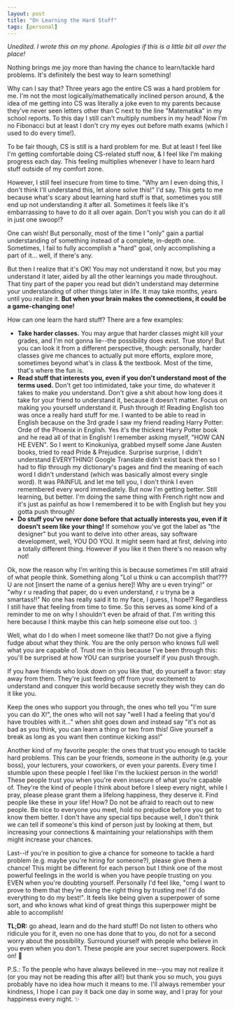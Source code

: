 ```yaml
---
layout: post
title: "On Learning the Hard Stuff"
tags: [personal]
---
```


*Unedited. I wrote this on my phone. Apologies if this is a little bit all over the place!*

Nothing brings me joy more than having the chance to learn/tackle hard problems. It's definitely the best way to learn something!

Why can I say that? Three years ago the entire CS was a hard problem for me. I'm not the most logically/mathematically inclined person around, & the idea of me getting into CS was literally a joke even to my parents because they've never seen letters other than C next to the line "Matematika" in my school reports. To this day I still can't multiply numbers in my head! Now I'm no Fibonacci but at least I don't cry my eyes out before math exams (which I used to do every time!). 

To be fair though, CS is still is a hard problem for me.  But at least I feel like I'm getting comfortable doing CS-related stuff now, & I feel like I'm making progress each day. This feeling multiplies whenever I have to learn hard stuff outside of my comfort zone. 

However, I still feel insecure from time to time. "Why am I even doing this, I don't think I'll understand this, let alone solve this!" I'd say. This gets to me because what's scary about learning hard stuff is that, sometimes you still end up not understanding it after all. Sometimes it feels like it's embarrassing to have to do it all over again. Don't you wish you can do it all in just one swoop!?

One can wish! But personally, most of the time I "only" gain a partial understanding of something instead of a complete, in-depth one. Sometimes, I fail to fully accomplish a "hard" goal, only accomplishing a part of it... well, if there's any.

But then I realize that it's OK! You may not understand it now, but you may understand it later, aided by all the other learnings you made throughout. That tiny part of the paper you read but didn't understand may determine your understanding of other things later in life. It may take months, years until you realize it. **But when your brain makes the connections, it could be a game-changing one!**

How can one learn the hard stuff? There are a few examples:

- **Take harder classes.** You may argue that harder classes might kill your grades, and I'm not gonna lie--the possibility does exist. True story! But you can look it from a different perspective, though: personally, harder classes give me chances to actually put more efforts, explore more, sometimes beyond what's in class & the textbook. Most of the time, that's where the fun is.
- **Read stuff that interests you, even if you don't understand most of the terms used.** Don't get too intimidated, take your time, do whatever it takes to make *you* understand. Don't give a shit about how long does it take for your friend to understand it, because it doesn't matter. Focus on making you yourself understand it. Push through it! 
Reading English too was once a really hard stuff for me. I wanted to be able to read in English because on the 3rd grade I saw my friend reading Harry Potter: Orde of the Phoenix in English. Yes it's the thickest Harry Potter book and he read all of that in English! I remember asking myself, "HOW CAN HE EVEN". So I went to Kinokuniya, grabbed myself some Jane Austen books, tried to read Pride & Prejudice. Surprise surprise, I didn't understand EVERYTHING! Google Translate didn't exist back then so I had to flip through my dictionary's pages and find the meaning of each word I didn't understand (which was basically almost every single word). It was PAINFUL and let me tell you, I don't think I even remembered every word immediately. But now I'm getting better. Still learning, but better. I'm doing the same thing with French right now and it's just as painful as how I remembered it to be with English but hey you gotta push through!
- **Do stuff you've never done before that actually interests you, even if it doesn't seem like your thing!** If somehow you've got the label as "the designer" but you want to delve into other areas, say software development, well, YOU DO YOU. It might seem hard at first, delving into a totally different thing. However if you like it then there's no reason why not!

Ok, now the reason why I'm writing this is because sometimes I'm still afraid of what people think. Something along "Lol u think u can accomplish that??? U are not [insert the name of a genius here]! Why are u even trying!" or "why r u reading that paper, do u even understand, r u tryna be a smartass!!" No one has really said it to my face, I guess, I hope!? Regardless I still have that feeling from time to time. So this serves as some kind of a reminder to me on why I shouldn't even be afraid of that. I'm writing this here because I think maybe this can help someone else out too. :)

Well, what do I do when I meet someone like that!? Do not give a flying fudge about what they think. You are the only person who knows full well what you are capable of. Trust me in this because I've been through this: you'll be surprised at how YOU can surprise yourself if you push through.

If you have friends who look down on you like that, do yourself a favor: stay away from them. They're just feeding off from your excitement to understand and conquer this world because secretly they wish they can do it like you. 

Keep the ones who support you through, the ones who tell you "I'm sure you can do X!", the ones who will not say "well I had a feeling that you'd have troubles with it..." when shit goes down and instead say "it's not as bad as you think, you can learn a thing or two from this! Give yourself a break as long as you want then continue kicking ass!" 

Another kind of my favorite people: the ones that trust you enough to tackle hard problems. This can be your friends, someone in the authority (e.g. your boss), your lecturers, your coworkers, or even your parents. Every time I stumble upon these people I feel like I'm the luckiest person in the world! These people trust you when you're even insecure of what you're capable of. They're the kind of people I think about before I sleep every night, while I pray, please please grant them a lifelong happiness, they deserve it. Find people like these in your life! How? Do not be afraid to reach out to new people. Be nice to everyone you meet, hold no prejudice before you get to know them better. I don't have any special tips because well, I don't think we can tell if someone's this kind of person just by looking at them, but increasing your connections & maintaining your relationships with them might increase your chances.

Last--if you're in position to give a chance for someone to tackle a hard problem (e.g. maybe you're hiring for someone?), please give them a chance! This might be different for each person but I think one of the most powerful feelings in the world is when you have people trusting on you EVEN when you're doubting yourself. Personally I'd feel like, "omg I want to prove to them that they're doing the right thing by trusting me! I'd do everything to do my best!". It feels like being given a superpower of some sort, and who knows what kind of great things this superpower might be able to accomplish!

**TL;DR:** go ahead, learn and do the hard stuff! Do not listen to others who ridicule you for it, even no one has done that to you, do not for a second worry about the possibility. Surround yourself with people who believe in you even when you don't. These people are your secret superpowers. Rock on! 💃

P.S.: To the people who have always believed in me--you may not realize it (or you may not be reading this after all!) but thank you so much, you guys probably have no idea how much it means to me. I'll always remember your kindness, I hope I can pay it back one day in some way, and I pray for your happiness every night. ✨